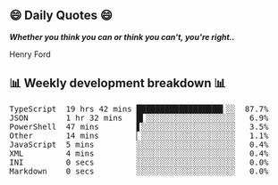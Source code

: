 ## 😄 Daily Quotes 😄

_**Whether you think you can or think you can't, you're right..**_

Henry Ford



## 📊 Weekly development breakdown 📊

<pre>TypeScript  19 hrs 42 mins ██████████████████▍░░  87.7%
JSON        1 hr 32 mins   █▍░░░░░░░░░░░░░░░░░░░   6.9%
PowerShell  47 mins        ▋░░░░░░░░░░░░░░░░░░░░   3.5%
Other       14 mins        ▏░░░░░░░░░░░░░░░░░░░░   1.1%
JavaScript  5 mins         ░░░░░░░░░░░░░░░░░░░░░   0.4%
XML         4 mins         ░░░░░░░░░░░░░░░░░░░░░   0.4%
INI         0 secs         ░░░░░░░░░░░░░░░░░░░░░   0.0%
Markdown    0 secs         ░░░░░░░░░░░░░░░░░░░░░   0.0%</pre>